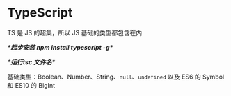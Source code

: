 # TypeScript

TS 是 JS 的超集，所以 JS 基础的类型都包含在内 

***\*起步安装 npm install typescript -g\****

***\*运行tsc 文件名\****

基础类型：Boolean、Number、String、`null`、`undefined` 以及 ES6 的 Symbol 和 ES10 的 BigInt